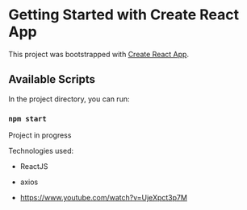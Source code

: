 # Getting Started with Create React App

This project was bootstrapped with [Create React App](https://github.com/facebook/create-react-app).

## Available Scripts

In the project directory, you can run:

### `npm start`

Project in progress

Technologies used:
- ReactJS
- axios


- https://www.youtube.com/watch?v=UjeXpct3p7M